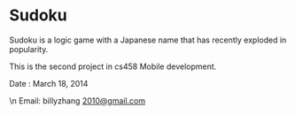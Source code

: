 Sudoku 
========

Sudoku is a logic game with a Japanese name that has recently exploded in popularity. 

This is the second project in cs458 Mobile development. 

Date : March 18, 2014

\n
Email: billyzhang 2010@gmail.com
